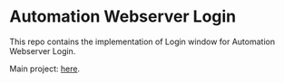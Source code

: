# Automation Webserver Login
This repo contains the implementation of Login window for Automation Webserver Login.

Main project: [here](https://github.com/uynkhanh1505/AutomationWebServer).

